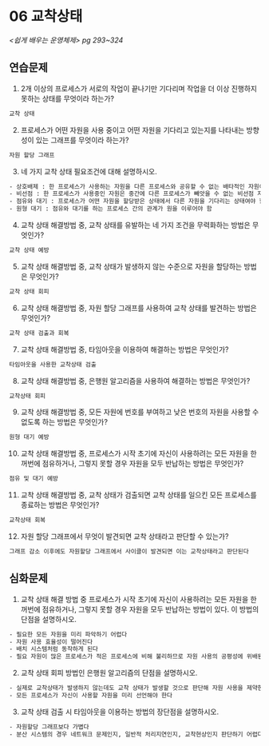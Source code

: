 # 06 교착상태

*<쉽게 배우는 운영체제> pg 293~324*

## 연습문제

1. 2개 이상의 프로세스가 서로의 작업이 끝나기만 기다리며 작업을 더 이상 진행하지 못하는 상태를 무엇이라 하는가?

```tex
교착 상태
```

2. 프로세스가 어떤 자원을 사용 중이고 어떤 자원을 기다리고 있는지를 나타내는 방향성이 있는 그래프를 무엇이라 하는가?

```tex
자원 할당 그래프
```

3.  네 가지 교착 상태 필요조건에 대해 설명하시오.

```tex
- 상호배제 : 한 프로세스가 사용하는 자원을 다른 프로세스와 공유할 수 없는 배타적인 자원이어야함. 배타적인 자원은 임계구역으로 보호되어 다른 프로세스가 동시에 사용할 수 없다. 따라서 배타적 자원을 사용하면 교착상태가 발생함
- 비선점 : 한 프로세스가 사용중인 자원은 중간에 다른 프로세스가 빼앗을 수 없는 비선점 자원이여야함. (만약 어떤 자원을 빼앗을 수 있다면 시간간격을 두고 자원을 공유할 수 있다.)
- 점유와 대기 : 프로세스가 어떤 자원을 할당받은 상태에서 다른 자원을 기다리는 상태여야 함
- 원형 대기 : 점유와 대기를 하는 프로세스 간의 관계가 원을 이루어야 함
```

4. 교착 상태 해결방법 중, 교착 상태를 유발하는 네 가지 조건을 무력화하는 방법은 무엇인가?

```tex
교착 상태 예방
```

5. 교착 상태 해결방법 중, 교착 상태가 발생하지 않는 수준으로 자원을 할당하는 방법은 무엇인가?

```tex
교착 상태 회피
```

6. 교착 상태 해결방법 중, 자원 할당 그래프를 사용하여 교착 상태를 발견하는 방법은 무엇인가?

```tex
교착 상태 검출과 회복
```

7. 교착 상태 해결방법 중, 타임아웃을 이용하여 해결하는 방법은 무엇인가?

```tex
타임아웃을 사용한 교착상태 검출
```

8. 교착 상태 해결방법 중, 은행원 알고리즘을 사용하여 해결하는 방법은 무엇인가?

```tex
교착상태 회피
```

9. 교착 상태 해결방법 중, 모든 자원에 번호를 부여하고 낮은 번호의 자원을 사용할 수 없도록 하는 방법은 무엇인가?

```tex
원형 대기 예방
```

10. 교착 상태 해결방법 중, 프로세스가 시작 초기에 자신이 사용하려는 모든 자원을 한꺼번에 점유하거나, 그렇지 못할 경우 자원을 모두 반납하는 방법은 무엇인가?

```tex
점유 및 대기 예방
```

11. 교착 상태 해결방법 중, 교착 상태가 검출되면 교착 상태를 일으킨 모든 프로세스를 종료하는 방법은 무엇인가?

```tex
교착상태 회복
```

12. 자원 할당 그래프에서 무엇이 발견되면 교착 상태라고 판단할 수 있는가?

```tex
그래프 감소 이후에도 자원할당 그래프에서 사이클이 발견되면 이는 교착상태라고 판단된다
```

## 심화문제

1. 교착 상태 해결 방법 중 프로세스가 시작 초기에 자신이 사용하려는 모든 자원을 한꺼번에 점유하거나, 그렇지 못할 경우 자원을 모두 반납하는 방법이 있다. 이 방법의 단점을 설명하시오.

```tex
- 필요한 모든 자원을 미리 파악하기 어렵다
- 자원 사용 효율성이 떨어진다
- 배치 시스템처럼 동작하게 된다
- 필요 자원이 많은 프로세스가 적은 프로세스에 비해 불리하므로 자원 사용의 공평성에 위배된다
```

2. 교착 상태 회피 방법인 은행원 알고리즘의 단점을 설명하시오.

```tex
- 실제로 교착상태가 발생하지 않는데도 교착 상태가 발생할 것으로 판단해 자원 사용을 제약한다
- 모든 프로세스가 자신이 사용할 자원을 미리 선언해야 한다
```

3. 교착 상태 검출 시 타임아웃을 이용하는 방법의 장단점을 설명하시오.

```tex
- 자원할당 그래프보다 가볍다
- 분산 시스템의 경우 네트워크 문제인지, 일반적 처리지연인지, 교착현상인지 판단하기 어렵다
```

